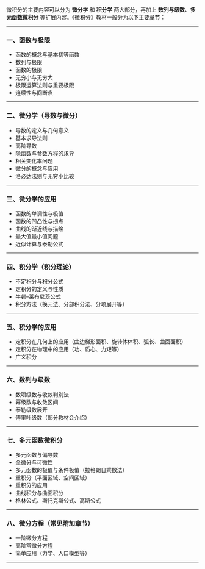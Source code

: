 微积分的主要内容可以分为 **微分学** 和 **积分学** 两大部分，再加上 **数列与级数**、**多元函数微积分** 等扩展内容。《微积分》教材一般分为以下主要章节：

---

### 一、函数与极限

* 函数的概念与基本初等函数
* 数列与极限
* 函数的极限
* 无穷小与无穷大
* 极限运算法则与重要极限
* 连续性与间断点

---

### 二、微分学（导数与微分）

* 导数的定义与几何意义
* 基本求导法则
* 高阶导数
* 隐函数与参数方程的求导
* 相关变化率问题
* 微分的概念与应用
* 洛必达法则与无穷小比较

---

### 三、微分学的应用

* 函数的单调性与极值
* 函数的凹凸性与拐点
* 曲线的渐近线与描绘
* 最大值最小值问题
* 近似计算与泰勒公式

---

### 四、积分学（积分理论）

* 不定积分与积分公式
* 定积分的定义与性质
* 牛顿–莱布尼茨公式
* 积分方法（换元法、分部积分法、分项展开等）

---

### 五、积分学的应用

* 定积分在几何上的应用（曲边梯形面积、旋转体体积、弧长、曲面面积）
* 定积分在物理中的应用（功、质心、力矩等）
* 广义积分

---

### 六、数列与级数

* 数项级数与收敛判别法
* 幂级数与收敛区间
* 泰勒级数展开
* 傅里叶级数（部分教材会介绍）

---

### 七、多元函数微积分

* 多元函数与偏导数
* 全微分与可微性
* 多元函数的极值与条件极值（拉格朗日乘数法）
* 重积分（平面区域、空间区域）
* 重积分的应用
* 曲线积分与曲面积分
* 格林公式、斯托克斯公式、高斯公式

---

### 八、微分方程（常见附加章节）

* 一阶微分方程
* 高阶常微分方程
* 简单应用（力学、人口模型等）

---

